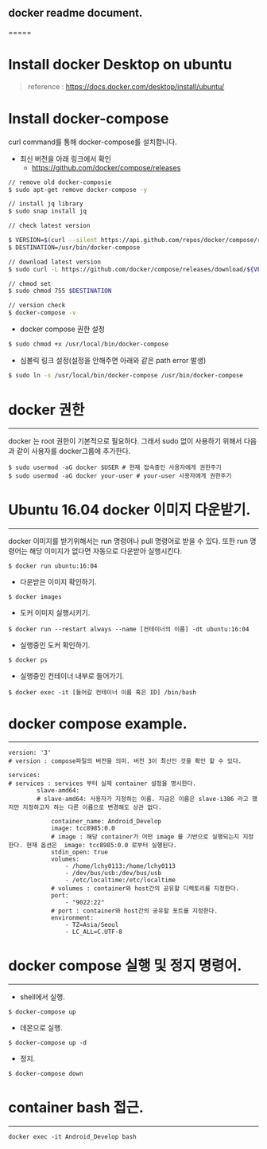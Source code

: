 ## docker readme document.
=====

# Install docker Desktop on ubuntu
> reference : https://docs.docker.com/desktop/install/ubuntu/


# Install docker-compose
 curl command를 통해 docker-compose를 설치합니다.

 - 최신 버전을 아래 링크에서 확인
   * https://github.com/docker/compose/releases
```bash
// remove old docker-composie 
$ sudo apt-get remove docker-compose -y

// install jq library 
$ sudo snap install jq

// check latest version

$ VERSION=$(curl --silent https://api.github.com/repos/docker/compose/releases/latest | jq .name -r)
$ DESTINATION=/usr/bin/docker-compose

// download latest version
$ sudo curl -L https://github.com/docker/compose/releases/download/${VERSION}/docker-compose-$(uname -s)-$(uname -m) -o $DESTINATION

// chmod set
$ sudo chmod 755 $DESTINATION

// version check
$ docker-compose -v

```

 - docker compose 권한 설정
```bash
$ sudo chmod +x /usr/local/bin/docker-compose
```

 - 심볼릭 링크 설정(설정을 안해주면 아래와 같은 path error 발생)
```bash
$ sudo ln -s /usr/local/bin/docker-compose /usr/bin/docker-compose
```



# docker 권한
-----
docker 는 root 권한이 기본적으로 필요하다. 그래서 sudo 없이 사용하기 위해서 다음과 같이 사용자를 docker그룹에 추가한다.
```
$ sudo usermod -aG docker $USER # 현재 접속중인 사용자에게 권한주기
$ sudo usermod -aG docker your-user # your-user 사용자에게 권한주기
```

# Ubuntu 16.04 docker 이미지 다운받기.
-----
docker 이미지를 받기위해서는 run 명령어나 pull 명령어로 받을 수 있다. 
또한 run 명령어는 해당 이미지가 없다면 자동으로 다운받아 실행시킨다.
```
$ docker run ubuntu:16:04
```

- 다운받은 이미지 확인하기.
```
$ docker images 
```

- 도커 이미지 실행시키기.
```
$ docker run --restart always --name [컨테이너의 이름] -dt ubuntu:16:04
```

- 실행중인 도커 확인하기.
```
$ docker ps
```

- 실행중인 컨테이너 내부로 들어가기.
```
$ docker exec -it [들어갈 컨테이너 이름 혹은 ID] /bin/bash
```


# docker compose example.
-----
```
version: '3'
# version : compose파일의 버전을 의미. 버전 3이 최신인 것을 확인 할 수 있다.

services:
# services : services 부터 실제 container 설정을 명시한다. 
		slave-amd64:
		# slave-amd64: 사용자가 지정하는 이름. 지금은 이름은 slave-i386 라고 했지만 지정하고자 하는 다른 이름으로 변경해도 상관 없다. 

			container_name: Android_Develop
			image: tcc8985:0.0
			# image : 해당 container가 어떤 image 를 기반으로 실행되는지 지정한다. 현재 옵션은  image: tcc8985:0.0 로부터 실행된다. 
			stdin_open:	true
			volumes:
				- /home/lchy0113:/home/lchy0113
				- /dev/bus/usb:/dev/bus/usb
				- /etc/localtime:/etc/localtime
			# volumes : container와 host간의 공유할 디렉토리를 지정한다. 
			port:
				- "9022:22"
			# port : container와 host간의 공유할 포트를 지정한다.
			environment:
				- TZ=Asia/Seoul
				- LC_ALL=C.UTF-8
```

# docker compose 실행 및 정지 명령어.
-----

* shell에서 실행.
```
$ docker-compose up
```

* 데몬으로 실행.
```
$ docker-compose up -d 
```

* 정지.
```
$ docker-compose down 
```

# container bash 접근.
-----
```
docker exec -it Android_Develop bash
```

